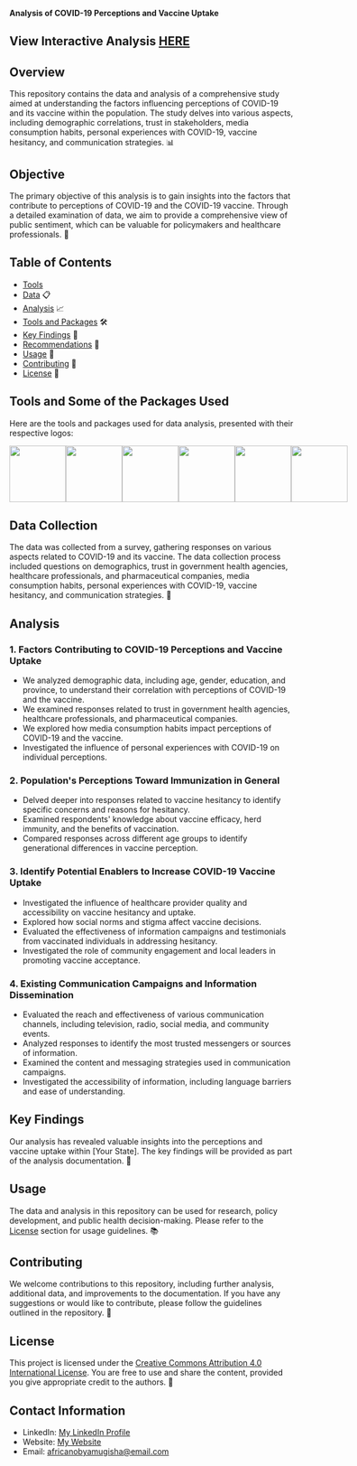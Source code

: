**Analysis of COVID-19 Perceptions and Vaccine Uptake**
## **View Interactive Analysis [HERE](https://africanobyamugisha.github.io/Behavioral-COVID19-Analysis)**

## Overview
This repository contains the data and analysis of a comprehensive study aimed at understanding the factors influencing perceptions of COVID-19 and its vaccine within the population. The study delves into various aspects, including demographic correlations, trust in stakeholders, media consumption habits, personal experiences with COVID-19, vaccine hesitancy, and communication strategies. 📊

## Objective
The primary objective of this analysis is to gain insights into the factors that contribute to perceptions of COVID-19 and the COVID-19 vaccine. Through a detailed examination of data, we aim to provide a comprehensive view of public sentiment, which can be valuable for policymakers and healthcare professionals. 🎯

## Table of Contents
- [Tools](#tools)
- [Data](#data-collection) 📋
- [Analysis](#analysis) 📈
- [Tools and Packages](#tools-and-packages) 🛠️
- [Key Findings](#key-findings) 📌
- [Recommendations](#recommendations) 🚀
- [Usage](#usage) 📡
- [Contributing](#contributing) 🤝
- [License](#license) 📜

## Tools and Some of the Packages Used
Here are the tools and packages used for data analysis, presented with their respective logos:

<div style="display: flex; flex-direction: row;">
    <img src="https://www.r-project.org/Rlogo.png" height="100">
    <img src="https://d33wubrfki0l68.cloudfront.net/57299a1dcd979c623325f11bf5e5ce60f3d4eb00/e4602/wp-content/uploads/2018/10/black.png" height="100">
    <img src="https://bookdown.org/yihui/rmarkdown/images/hex-rmarkdown.png" height="100">
    <img src="https://ggplot2.tidyverse.org/logo.png" height="100">
    <img src="https://dplyr.tidyverse.org/logo.png" height="100">
    <img src="https://jkunst.com/highcharter/logo.png" height="100">
</div>

## Data Collection
The data was collected from a survey, gathering responses on various aspects related to COVID-19 and its vaccine. The data collection process included questions on demographics, trust in government health agencies, healthcare professionals, and pharmaceutical companies, media consumption habits, personal experiences with COVID-19, vaccine hesitancy, and communication strategies. 📝

## Analysis
### 1. Factors Contributing to COVID-19 Perceptions and Vaccine Uptake
- We analyzed demographic data, including age, gender, education, and province, to understand their correlation with perceptions of COVID-19 and the vaccine.
- We examined responses related to trust in government health agencies, healthcare professionals, and pharmaceutical companies.
- We explored how media consumption habits impact perceptions of COVID-19 and the vaccine.
- Investigated the influence of personal experiences with COVID-19 on individual perceptions.

### 2. Population's Perceptions Toward Immunization in General
- Delved deeper into responses related to vaccine hesitancy to identify specific concerns and reasons for hesitancy.
- Examined respondents' knowledge about vaccine efficacy, herd immunity, and the benefits of vaccination.
- Compared responses across different age groups to identify generational differences in vaccine perception.

### 3. Identify Potential Enablers to Increase COVID-19 Vaccine Uptake
- Investigated the influence of healthcare provider quality and accessibility on vaccine hesitancy and uptake.
- Explored how social norms and stigma affect vaccine decisions.
- Evaluated the effectiveness of information campaigns and testimonials from vaccinated individuals in addressing hesitancy.
- Investigated the role of community engagement and local leaders in promoting vaccine acceptance.

### 4. Existing Communication Campaigns and Information Dissemination
- Evaluated the reach and effectiveness of various communication channels, including television, radio, social media, and community events.
- Analyzed responses to identify the most trusted messengers or sources of information.
- Examined the content and messaging strategies used in communication campaigns.
- Investigated the accessibility of information, including language barriers and ease of understanding.

## Key Findings
Our analysis has revealed valuable insights into the perceptions and vaccine uptake within [Your State]. The key findings will be provided as part of the analysis documentation. 🧐

## Usage
The data and analysis in this repository can be used for research, policy development, and public health decision-making. Please refer to the [License](#license) section for usage guidelines. 📚

## Contributing
We welcome contributions to this repository, including further analysis, additional data, and improvements to the documentation. If you have any suggestions or would like to contribute, please follow the guidelines outlined in the repository. 🤗

## License
This project is licensed under the [Creative Commons Attribution 4.0 International License](https://creativecommons.org/licenses/by/4.0/). You are free to use and share the content, provided you give appropriate credit to the authors. 📜

## Contact Information
- LinkedIn: [My LinkedIn Profile](https://www.linkedin.com/in/africanobyamugisha)
- Website: [My Website](https://www.africanobyamugisha.github.io)
- Email: [africanobyamugisha\@email.com](mailto:africanobyamugisha@email.com)
